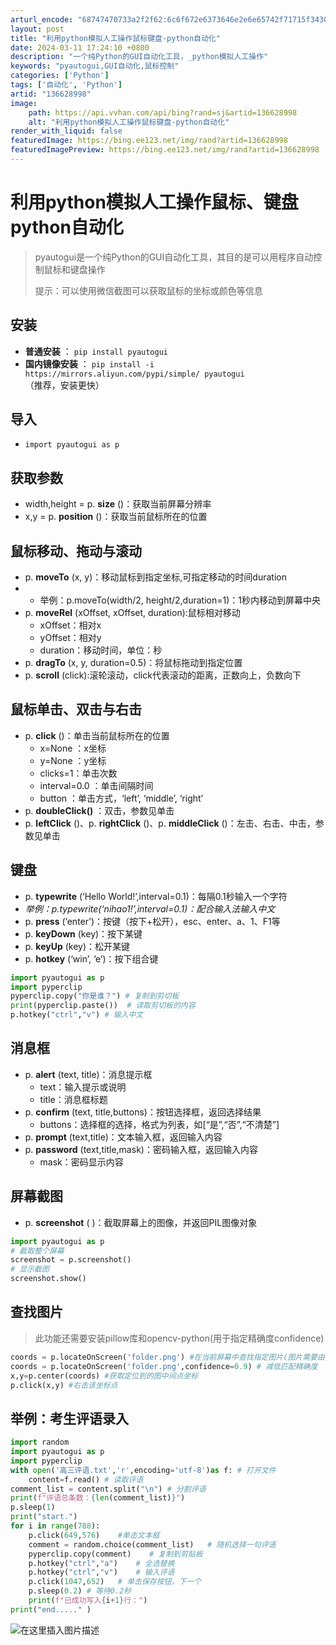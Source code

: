 ```yaml
---
arturl_encode: "68747470733a2f2f62:6c6f672e6373646e2e6e65742f71715f34303931303738312f:61727469636c652f64657461696c732f313336363238393938"
layout: post
title: "利用python模拟人工操作鼠标键盘-python自动化"
date: 2024-03-11 17:24:10 +0800
description: "一个纯Python的GUI自动化工具，_python模拟人工操作"
keywords: "pyautogui,GUI自动化,鼠标控制"
categories: ['Python']
tags: ['自动化', 'Python']
artid: "136628998"
image:
    path: https://api.vvhan.com/api/bing?rand=sj&artid=136628998
    alt: "利用python模拟人工操作鼠标键盘-python自动化"
render_with_liquid: false
featuredImage: https://bing.ee123.net/img/rand?artid=136628998
featuredImagePreview: https://bing.ee123.net/img/rand?artid=136628998
---
```


# 利用python模拟人工操作鼠标、键盘 python自动化

> pyautogui是一个纯Python的GUI自动化工具，其目的是可以用程序自动控制鼠标和键盘操作
>   
> 提示：可以使用微信截图可以获取鼠标的坐标或颜色等信息

### 

## 安装

* **普通安装**
  ：
  `pip install pyautogui`
* **国内镜像安装**
  ：
  `pip install -i https://mirrors.aliyun.com/pypi/simple/ pyautogui`
  （推荐，安装更快）

## 导入

* `import pyautogui as p`

## 获取参数

* width,height = p.
  **size**
  ()：获取当前屏幕分辨率
* x,y = p.
  **position**
  ()：获取当前鼠标所在的位置

## 鼠标移动、拖动与滚动

* p.
  **moveTo**
  (x, y)：移动鼠标到指定坐标,可指定移动的时间duration
* + 举例：p.moveTo(width/2, height/2,duration=1)：1秒内移动到屏幕中央
* p.
  **moveRel**
  (xOffset, xOffset, duration):鼠标相对移动
  + xOffset：相对x
  + yOffset：相对y
  + duration：移动时间，单位：秒
* p.
  **dragTo**
  (x, y, duration=0.5)：将鼠标拖动到指定位置
* p.
  **scroll**
  (click):滚轮滚动，click代表滚动的距离，正数向上，负数向下

## 鼠标单击、双击与右击

* p.
  **click**
  ()：单击当前鼠标所在的位置
  + x=None ：x坐标
  + y=None ：y坐标
  + clicks=1：单击次数
  + interval=0.0 ：单击间隔时间
  + button ：单击方式，‘left’, ‘middle’, ‘right’
* p.
  **doubleClick()**
  ：双击，参数见单击
* p.
  **leftClick**
  ()、p.
  **rightClick**
  ()、p.
  **middleClick**
  ()：左击、右击、中击，参数见单击

## 键盘

* p.
  **typewrite**
  (‘Hello World!’,interval=0.1)：每隔0.1秒输入一个字符
* *举例：p.typewrite(‘nihao1!’,interval=0.1)：配合输入法输入中文*
* p.
  **press**
  (‘enter’)：按键（按下+松开），esc、enter、a、1、F1等
* p.
  **keyDown**
  (key)：按下某键
* p.
  **keyUp**
  (key)：松开某键
* p.
  **hotkey**
  (‘win’, ‘e’)：按下组合键

```python
import pyautogui as p
import pyperclip
pyperclip.copy("你是谁？") # 复制到剪切板
print(pyperclip.paste())  # 读取剪切板的内容
p.hotkey("ctrl","v") # 输入中文

```

## 消息框

* p.
  **alert**
  (text, title)：消息提示框
  + text：输入提示或说明
  + title：消息框标题
* p.
  **confirm**
  (text, title,buttons)：按钮选择框，返回选择结果
  + buttons：选择框的选择，格式为列表，如[“是”,“否”,“不清楚”]
* p.
  **prompt**
  (text,title)：文本输入框，返回输入内容
* p.
  **password**
  (text,title,mask)：密码输入框，返回输入内容
  + mask：密码显示内容

## 屏幕截图

* p.
  **screenshot**
  ( )：截取屏幕上的图像，并返回PIL图像对象

```python
import pyautogui as p
# 截取整个屏幕
screenshot = p.screenshot()
# 显示截图
screenshot.show()

```

## 查找图片

> 此功能还需要安装pillow库和opencv-python(用于指定精确度confidence)

```python
coords = p.locateOnScreen('folder.png') #在当前屏幕中查找指定图片(图片需要由系统截图功能截取的图)
coords = p.locateOnScreen('folder.png',confidence=0.9) # 减低匹配精确度
x,y=p.center(coords) #获取定位到的图中间点坐标
p.click(x,y) #右击该坐标点

```

## 举例：考生评语录入

```python
import random
import pyautogui as p
import pyperclip
with open('高三评语.txt','r',encoding='utf-8')as f: # 打开文件
    content=f.read() # 读取评语
comment_list = content.split("\n") # 分割评语
print(f"评语总条数：{len(comment_list)}")
p.sleep(1)
print("start.")
for i in range(788):
    p.click(649,576)    #单击文本框
    comment = random.choice(comment_list)   # 随机选择一句评语
    pyperclip.copy(comment)    # 复制到剪贴板
    p.hotkey("ctrl","a")    # 全选替换
    p.hotkey("ctrl","v")    # 输入评语
    p.click(1047,652)   # 单击保存按钮，下一个
    p.sleep(0.2) # 等待0.2秒
    print(f"已成功写入{i+1}行：")
print("end....." )

```

![在这里插入图片描述](https://i-blog.csdnimg.cn/blog_migrate/8c94790a96e0352de41a12e9c468f828.png)